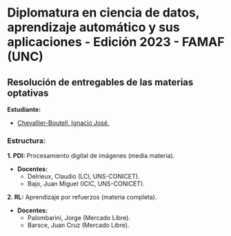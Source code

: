 # **Diplomatura en ciencia de datos, aprendizaje automático y sus aplicaciones - Edición 2023 - FAMAF (UNC)**

## **Resolución de entregables de las materias optativas**

**Estudiante:**
- [Chevallier-Boutell, Ignacio José.](https://www.linkedin.com/in/nachocheva/)

### **Estructura:**

**1. PDI:** Procesamiento digital de imágenes (media materia).
- **Docentes:**
    - Delrieux, Claudio (LCI, UNS-CONICET).
    - Bajo, Juan Miguel (ICIC, UNS-CONICET).

**2. RL:** Aprendizaje por refuerzos (materia completa).
- **Docentes:**
    - Palombarini, Jorge (Mercado Libre).
    - Barsce, Juan Cruz (Mercado Libre).